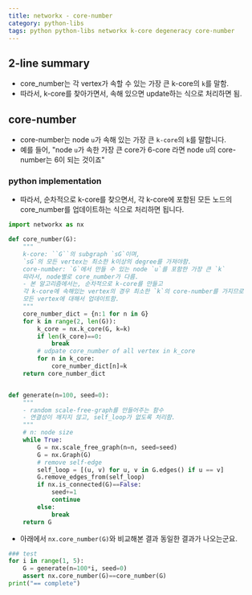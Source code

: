 ```yaml
---
title: networkx - core-number
category: python-libs
tags: python python-libs networkx k-core degeneracy core-number
---
```


## 2-line summary 

- core_number는 각 vertex가 속할 수 있는 가장 큰 k-core의 `k`를 말함. 
- 따라서, k-core를 찾아가면서, 속해 있으면 update하는 식으로 처리하면 됨.

## core-number

- core-number는 node `u`가 속해 있는 가장 큰 `k-core`의 `k`를 말합니다.
- 예를 들어, "node `u`가 속한 가장 큰 core가 6-core 라면 node `u`의 core-number는 6이 되는 것이죠"

### python implementation 

- 따라서, 순차적으로 k-core를 찾으면서, 각 k-core에 포함된 모든 노드의 core_number를 업데이트하는 식으로 처리하면 됩니다.

```python
import networkx as nx

def core_number(G):
    """
    k-core: ``G``의 subgraph `sG`이며, 
    `sG`의 모든 vertex는 최소한 k이상의 degree를 가져야함. 
    core-number: `G`에서 만들 수 있는 node `u`를 포함한 가장 큰 `k`
    따라서, node별로 core_number가 다름.
    - 본 알고리즘에서는, 순차적으로 k-core를 만들고 
    각 k-core에 속해있는 vertex의 경우 최소한 `k`의 core-number를 가지므로 
    모든 vertex에 대해서 업데이트함.
    """
    core_number_dict = {n:1 for n in G}
    for k in range(2, len(G)):
        k_core = nx.k_core(G, k=k)
        if len(k_core)==0:
            break
        # udpate core_number of all vertex in k_core
        for n in k_core:
            core_number_dict[n]=k
    return core_number_dict


def generate(n=100, seed=0):
    """
    - random scale-free-graph를 만들어주는 함수
    - 연결성이 깨지지 않고, self_loop가 없도록 처리함.
    """
    # n: node size 
    while True:
        G = nx.scale_free_graph(n=n, seed=seed)
        G = nx.Graph(G)
        # remove self-edge
        self_loop = [(u, v) for u, v in G.edges() if u == v]
        G.remove_edges_from(self_loop)
        if nx.is_connected(G)==False:
            seed+=1
            continue
        else:
            break
    return G

```

- 아래에서 `nx.core_number(G)`와 비교해본 결과 동일한 결과가 나오는군요.

```python 
### test 
for i in range(1, 5): 
    G = generate(n=100*i, seed=0)
    assert nx.core_number(G)==core_number(G)
print("== complete")
```